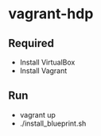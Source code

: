 vagrant-hdp
===========

## Required
* Install VirtualBox
* Install Vagrant

## Run
* vagrant up
* ./install_blueprint.sh
